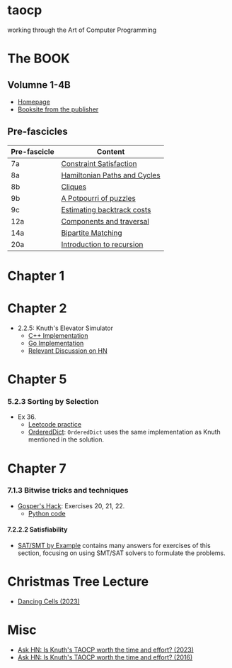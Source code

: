 # taocp
working through the Art of Computer Programming

# The BOOK

## Volumne 1-4B
- [Homepage](https://www-cs-faculty.stanford.edu/~knuth/taocp.html)
- [Booksite from the publisher](https://www.informit.com/store/art-of-computer-programming-volumes-1-4b-boxed-set-9780137935109)

## Pre-fascicles
|Pre-fascicle|Content|
|------------|-------|
|7a | [Constraint Satisfaction](pre-fascicles/fasc7a.pdf) |
|8a | [Hamiltonian Paths and Cycles](pre-fascicles/fasc8a.pdf) |
|8b | [Cliques](pre-fascicles/fasc8b.pdf) |
|9b | [A Potpourri of puzzles](pre-fascicles/fasc9b.pdf) |
|9c | [Estimating backtrack costs](pre-fascicles/fasc9c.pdf) |
|12a| [Components and traversal](pre-fascicles/fasc12a.pdf) |
|14a| [Bipartite Matching](pre-fascicles/fasc14a.pdf) |
|20a| [Introduction to recursion](pre-fascicles/fasc20a.pdf) |

# Chapter 1
# Chapter 2
- 2.2.5: Knuth's Elevator Simulator 
  - [C++ Implementation](https://github.com/Quuxplusone/KnuthElevator/tree/main)
  - [Go Implementation](https://github.com/meatfighter/knuth-elevator)
  - [Relevant Discussion on HN](https://news.ycombinator.com/item?id=27778210)

# Chapter 5
### 5.2.3 Sorting by Selection
- Ex 36. 
  - [Leetcode practice](https://leetcode.com/problems/lru-cache/)
  - [OrderedDict](https://docs.python.org/3/library/collections.html#collections.OrderedDict): `OrderedDict` uses the same implementation as Knuth mentioned in the solution.
  
# Chapter 7
### 7.1.3 Bitwise tricks and techniques
- [Gosper's Hack](https://read.seas.harvard.edu/~kohler/class/cs207-s12/lec12.html): Exercises 20, 21, 22. 
    - [Python code](https://github.com/alussana/TrieSUS/blob/bbfd1a7579f9fb321e6f47d73e38a3eea59aa49e/triesus/naive_sus.py#L4)
#### 7.2.2.2 Satisfiability
- [SAT/SMT by Example](https://smt.st) contains many answers for exercises of this section, focusing on using SMT/SAT solvers to formulate the problems.

# Christmas Tree Lecture
- [Dancing Cells (2023)](https://www.youtube.com/watch?v=622iPkJfYrI&ab_channel=StanfordOnline)

# Misc

- [Ask HN: Is Knuth's TAOCP worth the time and effort? (2023)](https://news.ycombinator.com/item?id=38443668)
- [Ask HN: Is Knuth's TAOCP worth the time and effort? (2016)](https://news.ycombinator.com/item?id=10897460)
